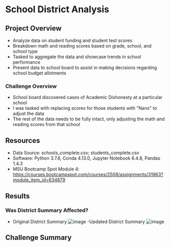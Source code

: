 # School District Analysis

## Project Overview
- Analyze data on student funding and student test scores
- Breakdown math and reading scores based on grade, school, and school type
- Tasked to aggregate the data and showcase trends in school performance
- Present data to school board to assist in making decisions regarding school budget allotments

### Challenge Overview
- School board discovered cases of Academic Dishonesty at a particular school
- I was tasked with replacing scores for those students with "Nans" to adjust the data
- The rest of the data needs to be fully intact, only adjusting the math and reading scores from that school

## Resources
- Data Source: schools_complete.csv; students_complete.csv
- Software: Python 3.7.6, Conda 4.13.0, Jupyter Notebook 6.4.8, Pandas 1.4.3
- MSU Bootcamp Spot Module 4: https://courses.bootcampspot.com/courses/2508/assignments/31963?module_item_id=634879

## Results

### Was District Summary Affected?
- Original District Summary
![image](https://user-images.githubusercontent.com/104038813/177370423-c22614f5-0789-4a12-9d05-acaa8293c4ae.png)
-Updated District Summary
![image](https://user-images.githubusercontent.com/104038813/177370862-4ba4c646-53ad-4eb7-9682-1d47cc996313.png)


 


## Challenge Summary
